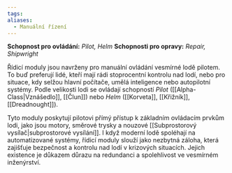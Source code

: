 ```yaml
---
tags: 
aliases:
  - Manuální řízení
---
```

**Schopnost pro ovládání:** *Pilot, Helm*
**Schopnosti pro opravy:**  *Repair, Shipwright*

Řídicí moduly jsou navrženy pro manuální ovládání vesmírné lodě pilotem. To buď preferují lidé, kteří mají rádi stoprocentní kontrolu nad lodí, nebo pro situace, kdy selžou hlavní počítače, umělá inteligence nebo autopilotní systémy. Podle velikosti lodi se ovládají schopností *Pilot* ([[Alpha-Class|Vznášedlo]], [[Člun]]) nebo *Helm* ([[Korveta]], [[Křižník]], [[Dreadnought]]).

Tyto moduly poskytují pilotovi přímý přístup k základním ovládacím prvkům lodi, jako jsou motory, směrové trysky a nouzové [[Subprostorový vysílač|subprostorové vysílání]]. I když moderní lodě spoléhají na automatizované systémy, řídicí moduly slouží jako nezbytná záloha, která zajišťuje bezpečnost a kontrolu nad lodí v krizových situacích. Jejich existence je důkazem důrazu na redundanci a spolehlivost ve vesmírném inženýrství.